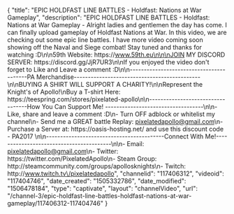 {
    "title": "EPIC HOLDFAST LINE BATTLES - Holdfast: Nations at War Gameplay",
    "description": "EPIC HOLDFAST LINE BATTLES - Holdfast: Nations at War Gameplay - Alright ladies and gentlemen the day has come. I can finally upload gameplay of Holdfast Nations at War. In this video, we are checking out some epic line battles. I have more video coming soon showing off the Naval and Siege combat! Stay tuned and thanks for watching :D\n\n59th Website: https:\/\/www.59th.eu\n\n\nJOIN MY DISCORD SERVER: https:\/\/discord.gg\/JjR7UR3\n\nIf you enjoyed the video don't forget to Like and Leave a comment :D\n\n-----------------------------------------PA Merchandise---------------------------------------------\n\nBUYING A SHIRT WILL SUPPORT A CHARITY!\n\nRepresent the Knight's of Apollo!\nBuy a T-shirt Here: https:\/\/teespring.com\/stores\/pixelated-apollo\n\n----------------------------------How You Can Support Me! -----------------------------------\n\n- Like, share and leave a comment :D\n- Turn OFF adblock or whitelist my channel\n- Send me a GREAT battle Replay: pixelatedapollo@gmail.com\n- Purchase a Server at: https:\/\/oasis-hosting.net\/ and use this discount code - PA2017 \n\n------------------------------------------Connect With Me!-----------------------------------------\n\n- Email: pixelatedapollo@gmail.com\n- Twitter: https:\/\/twitter.com\/PixelatedApollo\n- Steam Group:  http:\/\/steamcommunity.com\/groups\/apollosknights\n- Twitch: http:\/\/www.twitch.tv\/pixelatedapollo",
    "channelid": "117406312",
    "videoid": "117404746",
    "date_created": "1505332786",
    "date_modified": "1506478184",
    "type": "captivate",
    "layout": "channelVideo",
    "url": "\/channel-3\/epic-holdfast-line-battles-holdfast-nations-at-war-gameplay\/117406312-117404746"
}